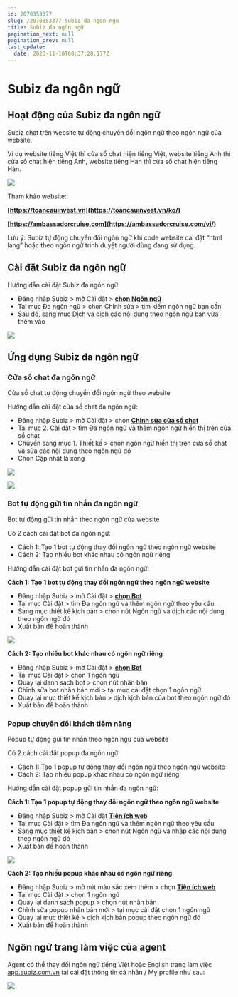 ```yaml
---
id: 2070353377
slug: /2070353377-subiz-da-ngon-ngu
title: Subiz đa ngôn ngữ
pagination_next: null
pagination_prev: null
last_update:
  date: 2023-11-10T08:37:28.177Z
---
```


# Subiz đa ngôn ngữ



## Hoạt động của Subiz đa ngôn ngữ


Subiz chat trên website tự động chuyển đổi ngôn ngữ theo ngôn ngữ của website.



Ví dụ website tiếng Việt thì cửa sổ chat hiện tiếng Việt, website tiếng Anh thì cửa sổ chat hiện tiếng Anh, website tiếng Hàn thì cửa sổ chat hiện tiếng Hàn.




![](https://vcdn.subiz-cdn.com/file/4f994440c830ac87a36767774b108cddae1e252860ecd7a328f9759a3579d99f_acpxkgumifuoofoosble)




Tham khảo website:

**[https://toancauinvest.vn](https://toancauinvest.vn/ko/)**

**[https://ambassadorcruise.com](https://ambassadorcruise.com/vi/)**



Lưu ý: Subiz tự động chuyển đổi ngôn ngữ khi code website cài đặt “html lang” hoặc theo ngôn ngữ trình duyệt người dùng đang sử dụng.
## Cài đặt Subiz đa ngôn ngữ


Hướng dẫn cài đặt Subiz đa ngôn ngữ:

- Đăng nhập Subiz > mở Cài đặt > **[chọn Ngôn ngữ](https://app.subiz.com.vn/language/)**
- Tại mục Đa ngôn ngữ > chọn Chỉnh sửa > tìm kiếm ngôn ngữ bạn cần
- Sau đó, sang mục Dịch và dịch các nội dung theo ngôn ngữ bạn vừa thêm vào




![](https://vcdn.subiz-cdn.com/file/2b051cb91b135c13b59feb5955743c5b1668d6b14a05316a3651312f657082d2_acpxkgumifuoofoosble)



## Ứng dụng Subiz đa ngôn ngữ

### Cửa sổ chat đa ngôn ngữ


Cửa sổ chat tự động chuyển đổi ngôn ngữ theo website

Hướng dẫn cài đặt cửa sổ chat đa ngôn ngữ:

- Đăng nhập Subiz > mở Cài đặt > chọn **[Chỉnh sửa cửa sổ chat](https://app.subiz.com.vn/chatbox/design)**
- Tại mục 2. Cài đặt > tìm Đa ngôn ngữ và thêm ngôn ngữ hiển thị trên cửa sổ chat
- Chuyển sang mục 1. Thiết kế > chọn ngôn ngữ hiển thị trên cửa sổ chat và sửa các nội dung theo ngôn ngữ đó
- Chọn Cập nhật là xong




![](https://vcdn.subiz-cdn.com/file/4061792ced88e893444df69fb1c63741bda2df22294be429a0c4b6f15ab852c4_acpxkgumifuoofoosble)



![](https://vcdn.subiz-cdn.com/file/a7bf9cd6769d0146e0f01e052004a6cd341e1f35acddc990bbcb91fc24cbd2ea_acpxkgumifuoofoosble)





### Bot tự động gửi tin nhắn đa ngôn ngữ


Bot tự động gửi tin nhắn theo ngôn ngữ của website

Có 2 cách cài đặt bot đa ngôn ngữ: 

- Cách 1: Tạo 1 bot tự động thay đổi ngôn ngữ theo ngôn ngữ website
- Cách 2: Tạo nhiều bot khác nhau có ngôn ngữ riêng



Hướng dẫn cài đặt bot gửi tin nhắn đa ngôn ngữ:



**Cách 1: Tạo 1 bot tự động thay đổi ngôn ngữ theo ngôn ngữ website**

- Đăng nhập Subiz > mở Cài đặt > **[chọn Bot](https://app.subiz.com.vn/bots)**
- Tại mục Cài đặt > tìm Đa ngôn ngữ và thêm ngôn ngữ theo yêu cầu
- Sang mục thiết kế kịch bản > chọn nút Ngôn ngữ và dịch các nội dung theo ngôn ngữ đó
- Xuất bản đề hoàn thành


![](https://vcdn.subiz-cdn.com/file/00f6d64339430b99eb2aa355631f8ae85afba42f2a742f785c4d9810a100883c_acpxkgumifuoofoosble)




**Cách 2: Tạo nhiều bot khác nhau có ngôn ngữ riêng**

- Đăng nhập Subiz > mở Cài đặt > **[chọn Bot](https://app.subiz.com.vn/bots)**
- Tại mục Cài đặt > chọn 1 ngôn ngữ
- Quay lại danh sách bot > chọn nút nhân bản
- Chỉnh sửa bot nhân bản mới > tại mục cài đặt chọn 1 ngôn ngữ
- Quay lại mục thiết kế kịch bản > dịch kịch bản của bot theo ngôn ngữ đó
- Xuất bản để hoàn thành
### Popup chuyển đổi khách tiềm năng


Popup tự động gửi tin nhắn theo ngôn ngữ của website

Có 2 cách cài đặt popup đa ngôn ngữ: 

- Cách 1: Tạo 1 popup tự động thay đổi ngôn ngữ theo ngôn ngữ website
- Cách 2: Tạo nhiều popup khác nhau có ngôn ngữ riêng



Hướng dẫn cài đặt popup gửi tin nhắn đa ngôn ngữ:



**Cách 1: Tạo 1 popup tự động thay đổi ngôn ngữ theo ngôn ngữ website**

- Đăng nhập Subiz > mở Cài đặt **[Tiện ích web](https://app.subiz.com.vn/web_plugin)**
- Tại mục Cài đặt > tìm Đa ngôn ngữ và thêm ngôn ngữ theo yêu cầu
- Sang mục thiết kế kịch bản > chọn nút Ngôn ngữ và nhập các nội dung theo ngôn ngữ đó
- Xuất bản đề hoàn thành




![](https://vcdn.subiz-cdn.com/file/cbfea77306b2244be16bad9575ab4ea2cd9ee294fd3866d3df32d506db4867b8_acpxkgumifuoofoosble)




**Cách 2: Tạo nhiều popup khác nhau có ngôn ngữ riêng**

- Đăng nhập Subiz > mở nút màu sắc xem thêm > chọn **[Tiện ích web](https://app.subiz.com.vn/web_plugin)**
- Tại mục Cài đặt > chọn 1 ngôn ngữ
- Quay lại danh sách popup > chọn nút nhân bản
- Chỉnh sửa popup nhân bản mới > tại mục cài đặt chọn 1 ngôn ngữ
- Quay lại mục thiết kế > dịch kịch bản popup theo ngôn ngữ đó
- Xuất bản để hoàn thành
## Ngôn ngữ trang làm việc của agent


Agent có thể thay đổi ngôn ngữ tiếng Việt hoặc English trang làm việc [app.subiz.com.vn](https://app.subiz.com.vn/) tại cài đặt thông tin cá nhân / My profile như sau: 


![](https://vcdn.subiz-cdn.com/file/828e361ef4441a84b0ae58ad5fefbeb23ada65c2f768e7184c0248a571fd6a88_acpxkgumifuoofoosble)